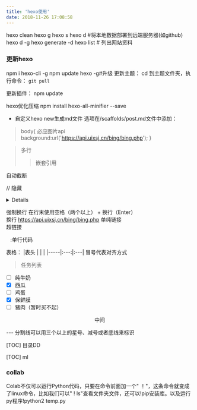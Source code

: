 ```yaml
---
title: 'hexo使用'
date: 2018-11-26 17:08:58
---
```

hexo clean   hexo g
hexo s  hexo d #将本地数据部署到远端服务器(如github)  hexo d -g 
hexo generate -d
hexo list <type> # 列出网站资料

### 更新hexo
npm i hexo-cli -g
npm update hexo -g#升级
更新主题：
cd 到主题文件夹，执行命令：
`git pull`

更新插件：
npm update

  <script type="text/javascript" src="../../source/image.js"></script>  
hexo优化压缩  npm install hexo-all-minifier --save

- 自定义hexo new生成md文件 选项在/scaffolds/post.md文件中添加：

> body{ 必应图片api
      background:url('https://api.uixsj.cn/bing/bing.php');
}


>多行
>>嵌套引用
<!-- more --> 
自动截断

// 隐藏   
<details>
hhhh
</details>


强制换行
在行末使用空格（两个以上） + 换行（Enter）
<br> 换行
<https://api.uixsj.cn/bing/bing.php> 单纯链接   
[]()                                  超链接

` ` :单行代码

表格：
|表头 |     |    |
|-----|:---:|:---|  冒号代表对齐方式

> 任务列表
- [ ] 纯牛奶
- [x] 西瓜
- [ ] 鸡蛋
- [x] 保鲜膜
- [ ] 猪肉（暂时买不起）

<center>中间 </center>

---  分割线可以用三个以上的星号、减号或者底线来标识

[TOC] 目录DD

[TOC] ml



### collab

Colab不仅可以运行Python代码，只要在命令前面加一个"  ！"，这条命令就变成了linux命令，比如我们可以" ! ls"查看文件夹文件，还可以!pip安装库。以及运行py程序!python2 temp.py






